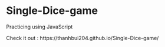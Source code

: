 # Single-Dice-game
<p> Practicing using JavaScript </p>
<p> Check it out : https://thanhbui204.github.io/Single-Dice-game/ </p>
